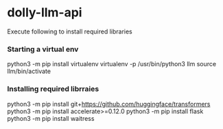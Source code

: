 # dolly-llm-api

Execute following to install required libraries

### Starting a virtual env
python3 -m pip install virtualenv
virtualenv -p /usr/bin/python3 llm
source llm/bin/activate

### Installing required librraies

python3 -m pip install git+https://github.com/huggingface/transformers
python3 -m pip install accelerate>=0.12.0
python3 -m pip install flask
python3 -m pip install waitress